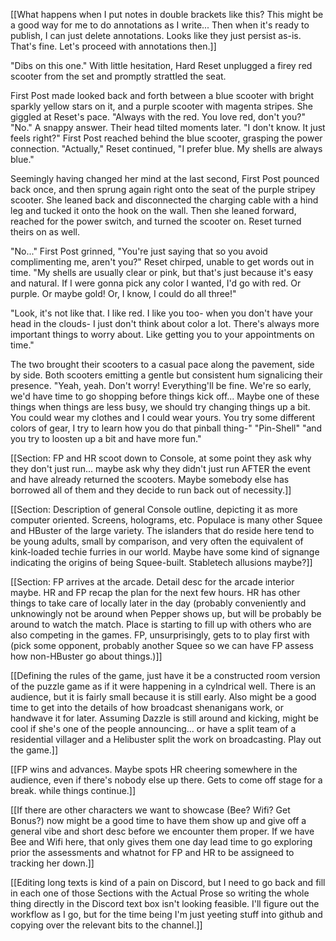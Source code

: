 [[What happens when I put notes in double brackets like this? This might be a good way for me to do annotations as I write... Then when it's ready to publish, I can just delete annotations. Looks like they just persist as-is. That's fine. Let's proceed with annotations then.]]

"Dibs on this one." With little hesitation, Hard Reset unplugged a firey red scooter from the set and promptly strattled the seat.

First Post made looked back and forth between a blue scooter with bright sparkly yellow stars on it, and a purple scooter with magenta stripes. She giggled at Reset's pace. "Always with the red. You love red, don't you?"
"No." A snappy answer. Their head tilted moments later. "I don't know. It just feels right?" First Post reached behind the blue scooter, grasping the power connection. "Actually," Reset continued, "I prefer blue. My shells are always blue."

Seemingly having changed her mind at the last second, First Post pounced back once, and then sprung again right onto the seat of the purple stripey scooter. She leaned back and disconnected the charging cable with a hind leg and tucked it onto the hook on the wall. Then she leaned forward, reached for the power switch, and turned the scooter on. Reset turned theirs on as well.

"No..." First Post grinned, "You're just saying that so you avoid complimenting me, aren't you?" Reset chirped, unable to get words out in time. "My shells are usually clear or pink, but that's just because it's easy and natural. If I were gonna pick any color I wanted, I'd go with red. Or purple. Or maybe gold! Or, I know, I could do all three!"

"Look, it's not like that. I like red. I like you too- when you don't have your head in the clouds- I just don't think about color a lot. There's always more important things to worry about. Like getting you to your appointments on time."

The two brought their scooters to a casual pace along the pavement, side by side. Both scooters emitting a gentle but consistent hum signalicing their presence. 
"Yeah, yeah. Don't worry! Everything'll be fine. We're so early, we'd have time to go shopping before things kick off... Maybe one of these things when things are less busy, we should try changing things up a bit. You could wear my clothes and I could wear yours. You try some different colors of gear, I try to learn how you do that pinball thing-"
"Pin-Shell"
"and you try to loosten up a bit and have more fun."

[[Section: FP and HR scoot down to Console, at some point they ask why they don't just run... maybe ask why they didn't just run AFTER the event and have already returned the scooters. Maybe somebody else has borrowed all of them and they decide to run back out of necessity.]]



[[Section: Description of general Console outline, depicting it as more computer oriented. Screens, holograms, etc. Populace is many other Squee and HBuster of the large variety. The islanders that do reside here tend to be young adults, small by comparison, and very often the equivalent of kink-loaded techie furries in our world. Maybe have some kind of signange indicating the origins of being Squee-built. Stabletech allusions maybe?]]



[[Section: FP arrives at the arcade. Detail desc for the arcade interior maybe. HR and FP recap the plan for the next few hours. HR has other things to take care of locally later in the day (probably conveniently and unknowingly not be around when Pepper shows up, but will be probably be around to watch the match. Place is starting to fill up with others who are also competing in the games. FP, unsurprisingly, gets to to play first with (pick some opponent, probably another Squee so we can have FP assess how non-HBuster go about things.)]]


[[Defining the rules of the game, just have it be a constructed room version of the puzzle game as if it were happening in a cylndrical well. There is an audience, but it is fairly small because it is still early. Also might be a good time to get into the details of how broadcast shenanigans work, or handwave it for later. Assuming Dazzle is still around and kicking, might be cool if she's one of the people announcing... or have a split team of a residential villager and a Helibuster split the work on broadcasting. Play out the game.]]


[[FP wins and advances. Maybe spots HR cheering somewhere in the audience, even if there's nobody else up there. Gets to come off stage for a break. while things continue.]]


[[If there are other characters we want to showcase (Bee? Wifi? Get Bonus?) now might be a good time to have them show up and give off a general vibe and short desc before we encounter them proper. If we have Bee and Wifi here, that only gives them one day lead time to go exploring prior the assessments and whatnot for FP and HR to be assigneed to tracking her down.]]

[[Editing long texts is kind of a pain on Discord, but I need to go back and fill in each one of those Sections with the Actual Prose so writing the whole thing directly in the Discord text box isn't looking feasible. I'll figure out the workflow as I go, but for the time being I'm just yeeting stuff into github and copying over the relevant bits to the channel.]]
